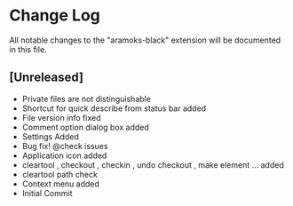 # Change Log

All notable changes to the "aramoks-black" extension will be documented in this file.

## [Unreleased]

- Private files are not distinguishable
- Shortcut for quick describe from status bar added
- File version info fixed
- Comment option dialog box added
- Settings Added
- Bug fix! @check issues
- Application icon added
- cleartool , checkout , checkin , undo checkout , make element ... added
- cleartool path check
- Context menu added
- Initial Commit
